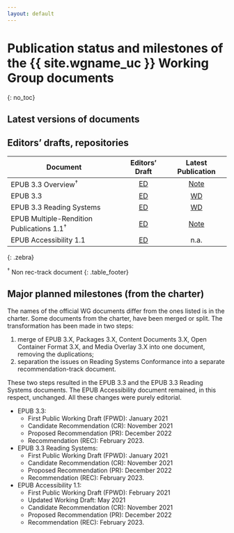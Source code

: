 ```yaml
---
layout: default
---
```


# Publication status and milestones of the {{ site.wgname_uc }} Working Group documents
{: no_toc}


## Latest versions of documents

<div data-apiary="specifications"></div>

## Editors’ drafts, repositories

| Document | Editors’ Draft | Latest Publication |
|----------|:--------------:|:---------:|
| EPUB 3.3 Overview<sup>†<sup>   | [ED](https://w3c.github.io/epub-specs/epub33/overview/)                | [Note](https://www.w3.org/TR/epub-overview-33/) |
| EPUB 3.3                       | [ED](https://w3c.github.io/epub-specs/epub33/core/)                    | [WD](https://www.w3.org/TR/epub-33/) |
| EPUB 3.3 Reading Systems       | [ED](https://w3c.github.io/epub-specs/epub33/rs/)                      | [WD](https://www.w3.org/TR/epub-rs-33/) |
| EPUB Multiple-Rendition Publications 1.1<sup>†<sup> | [ED](https://w3c.github.io/epub-specs/epub33/rs/) | [Note](https://www.w3.org/TR/epub-multi-rend-11/) |
| EPUB Accessibility 1.1         | [ED](https://w3c.github.io/epub-specs/epub33/a11y/)     | n.a. |
{: .zebra}


<sup>†</sup> Non rec-track document
{: .table_footer}


## Major planned milestones (from the charter)

The names of the official WG documents differ from the ones listed is in the charter. Some documents from the charter, have been merged or split. The transformation has been made in two steps:

1. merge of EPUB 3.X, Packages 3.X, Content Documents 3.X, Open Container Format 3.X, and Media Overlay 3.X into one document, removing the duplications;
2. separation the issues on Reading Systems Conformance into a separate recommendation-track document.

These two steps resulted in the EPUB 3.3 and the EPUB 3.3 Reading Systems documents. The EPUB Accessibility document remained, in this respect, unchanged. All these changes were purely editorial.

* EPUB 3.3:
    * First Public Working Draft (FPWD): January 2021
    * Candidate Recommendation (CR): November 2021
    * Proposed Recommendation (PR): December 2022
    * Recommendation (REC): February 2023.
* EPUB 3.3 Reading Systems:
    * First Public Working Draft (FPWD): January 2021
    * Candidate Recommendation (CR): November 2021
    * Proposed Recommendation (PR): December 2022
    * Recommendation (REC): February 2023.
* EPUB Accessibility 1.1:
    * First Public Working Draft (FPWD): February 2021
    * Updated Working Draft: May 2021
    * Candidate Recommendation (CR): November 2021
    * Proposed Recommendation (PR): December 2022
    * Recommendation (REC): February 2023.


